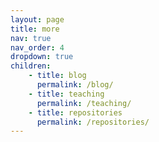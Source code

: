 ```yaml
---
layout: page
title: more
nav: true
nav_order: 4
dropdown: true
children:
    - title: blog  
      permalink: /blog/ 
    - title: teaching
      permalink: /teaching/
    - title: repositories
      permalink: /repositories/
---
```

